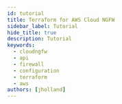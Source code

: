 ```yaml
---
id: tutorial
title: Terraform for AWS Cloud NGFW
sidebar_label: Tutorial
hide_title: true
description: Tutorial
keywords:
  - cloudngfw
  - api
  - firewall
  - configuration
  - terraform
  - aws
authors: [jholland]
---
```


